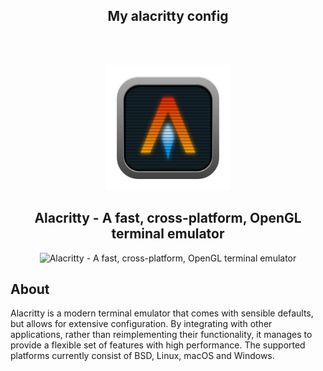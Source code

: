 <h2 align="center">My alacritty config</h2>
<br>
<br>
<p align="center">
    <img width="200" alt="Alacritty Logo" src="https://raw.githubusercontent.com/alacritty/alacritty/master/extra/logo/compat/alacritty-term%2Bscanlines.png">
</p>

<h2 align="center">Alacritty - A fast, cross-platform, OpenGL terminal emulator</h2>

<p align="center">
  <img width="600"
       alt="Alacritty - A fast, cross-platform, OpenGL terminal emulator"
       src="https://user-images.githubusercontent.com/8886672/103264352-5ab0d500-49a2-11eb-8961-02f7da66c855.png">
</p>

## About

Alacritty is a modern terminal emulator that comes with sensible defaults, but
allows for extensive configuration. By integrating with other
applications, rather than reimplementing their functionality, it manages to
provide a flexible set of features with high performance.
The supported platforms currently consist of BSD, Linux, macOS and Windows.
